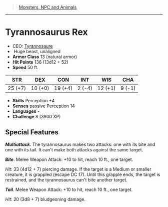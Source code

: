 ﻿---
!MonsterItem
Family: MonsterVO
Type: beast
Size: Huge
Alignment: unaligned
ArmorClass: 13 (natural armor)
HitPoints: 136 (13d12 + 52)
Speed: 50 ft.
Strength: 25 (+7)
Dexterity: 10 (+0)
Constitution: 19 (+4)
Intelligence: ' 2 (-4)'
Wisdom: 12 (+1)
Charisma: ' 9 (-1)'
Skills: Perception +4
Senses: passive Perception 14
Languages: '-'
Challenge: 8 (3900 XP)
Id: monsters_vo.md#tyrannosaurus-rex
ParentLink: monsters_vo.md#monsters-npc-and-animals
Name: Tyrannosaurus Rex
ParentName: Monsters, NPC and Animals
NameLevel: 1
AltName: '[Tyrannosaure](hd_monsters_tyrannosaure.md)'
Attributes: {}
---
> [Monsters, NPC and Animals](srd_monsters.md)

---

# Tyrannosaurus Rex

- CEO: [Tyrannosaure](hd_monsters_tyrannosaure.md)
-  Huge beast, unaligned
- **Armor Class** 13 (natural armor)
- **Hit Points** 136 (13d12 + 52)
- **Speed** 50 ft.

|STR|DEX|CON|INT|WIS|CHA|
|---|---|---|---|---|---|
|25 (+7)|10 (+0)|19 (+4)| 2 (-4)|12 (+1)| 9 (-1)|

- **Skills** Perception +4
- **Senses** passive Perception 14
- **Languages** -
- **Challenge** 8 (3900 XP)

## Special Features

**_Multiattack_**. The tyrannosaurus makes two attacks: one with its bite and one with its tail. It can't make both attacks against the same target.

**_Bite_**. Melee Weapon Attack: +10 to hit, reach 10 ft., one target.

_Hit_: 33 (4d12 + 7) piercing damage. If the target is a Medium or smaller creature, it is grappled (escape DC 17). Until this grapple ends, the target is restrained, and the tyrannosaurus can't bite another target.

**_Tail_**. Melee Weapon Attack: +10 to hit, reach 10 ft., one target.

_Hit_: 20 (3d8 + 7) bludgeoning damage.

